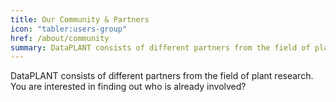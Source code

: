 ```yaml
---
title: Our Community & Partners
icon: "tabler:users-group"
href: /about/community
summary: DataPLANT consists of different partners from the field of plant research. You are interested in finding out who is already involved?
---
```


DataPLANT consists of different partners from the field of plant research.
You are interested in finding out who is already involved?

